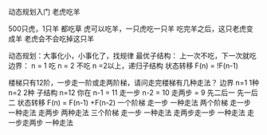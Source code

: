 动态规划入门
老虎吃羊

500只虎，1只羊
都吃草
虎可以吃羊，一只虎吃一只羊
吃完羊之后，这只老虎变成羊
老虎会不会吃掉这只羊

动态规划：大事化小，小事化了，找规律
最优子结构： 上一次不吃，下一次就吃
边界： n = 1 吃  n = 2 不吃    n =2以上，递归子结构
状态转移 F(n) = !F(n-1) 

楼梯只有12阶，一步走一阶或走两阶梯，请问走完楼梯有几种走法？
边界 n=1 1种    n=2 2种
子结构   n=12     你在  n-1 = 11   走一步
                       n-2 = 10   走两步
                           = 9    先二后一
                                  先一后二
状态转移  F(n) = F(n-1) +F(n-2)
一个阶梯   走一步   一种走法
两个阶梯   走一步  一种走法
          走两步  两种走法
三个阶梯   走一步   一种走法
          走两步走一步  一种走法
          走一步走两步  一种走法

